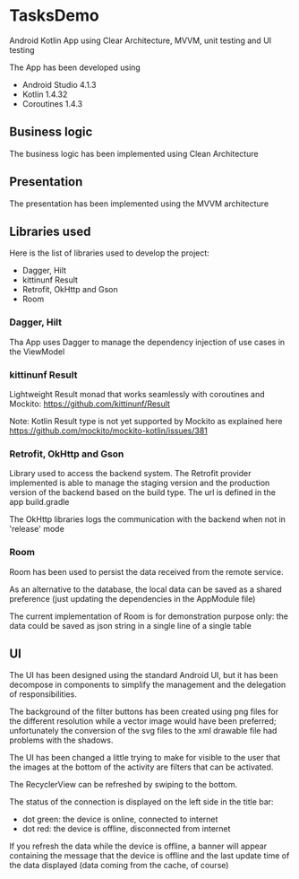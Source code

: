 # TasksDemo
Android Kotlin App using Clear Architecture, MVVM, unit testing and UI testing

The App has been developed using 

- Android Studio 4.1.3 
- Kotlin 1.4.32
- Coroutines 1.4.3

## Business logic
The business logic has been implemented using Clean Architecture

## Presentation
The presentation has been implemented using the MVVM architecture

## Libraries used
Here is the list of libraries used to develop the project:

- Dagger, Hilt
- kittinunf Result
- Retrofit, OkHttp and Gson
- Room

### Dagger, Hilt
Tha App uses Dagger to manage the dependency injection of use cases in the ViewModel

### kittinunf Result
Lightweight Result monad that works seamlessly with coroutines and Mockito: https://github.com/kittinunf/Result

Note: Kotlin Result type is not yet supported by Mockito as explained here https://github.com/mockito/mockito-kotlin/issues/381

### Retrofit, OkHttp and Gson
Library used to access the backend system. The Retrofit provider implemented is able to manage the staging version and the production version of the backend based on the build type. The url is defined in the app build.gradle

The OkHttp libraries logs the communication with the backend when not in 'release' mode

### Room
Room has been used to persist the data received from the remote service.

As an alternative to the database, the local data can be saved as a shared preference (just updating the dependencies in the AppModule file)  

The current implementation of Room is for demonstration purpose only: the data could be saved as json string in a single line of a single table

## UI
The UI has been designed using the standard Android UI, but it has been decompose in components to simplify the management and the delegation of responsibilities.

The background of the filter buttons has been created using png files for the different resolution while a vector image would have been preferred; unfortunately the conversion of the svg files to the xml drawable file had problems with the shadows.

The UI has been changed a little trying to make for visible to the user that the images at the bottom of the activity are filters that can be activated.

The RecyclerView can be refreshed by swiping to the bottom.

The status of the connection is displayed on the left side in the title bar:

  - dot green: the device is online, connected to internet
  - dot red: the device is offline, disconnected from internet
 
 If you refresh the data while the device is offline, a banner will appear containing the message that the device is offline and the last update time of the data displayed (data coming from the cache, of course) 